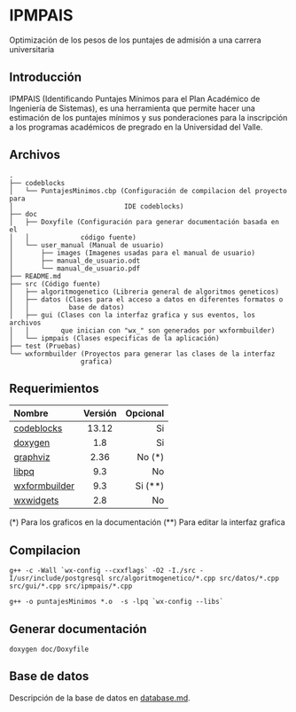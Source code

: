 # IPMPAIS
Optimización de los pesos de los puntajes de admisión a una carrera
universitaria

## Introducción
IPMPAIS (Identificando Puntajes Mínimos para el Plan Académico de Ingeniería
de Sistemas), es una herramienta que permite hacer una estimación de los
puntajes mínimos y sus ponderaciones para la inscripción a los programas
académicos de pregrado en la Universidad del Valle.

## Archivos

    .
    ├── codeblocks
    │   └── PuntajesMinimos.cbp (Configuración de compilacion del proyecto para
    │                            IDE codeblocks)
    ├── doc
    │   ├── Doxyfile (Configuración para generar documentación basada en el
    │   │             código fuente)
    │   └── user_manual (Manual de usuario)
    │       ├── images (Imagenes usadas para el manual de usuario)
    │       ├── manual_de_usuario.odt
    │       └── manual_de_usuario.pdf
    ├── README.md
    ├── src (Código fuente)
    │   ├── algoritmogenetico (Libreria general de algoritmos geneticos)
    │   ├── datos (Clases para el acceso a datos en diferentes formatos o
    │   │          base de datos)
    │   ├── gui (Clases con la interfaz grafica y sus eventos, los archivos
    │   │        que inician con "wx_" son generados por wxformbuilder)
    │   └── ipmpais (Clases especificas de la aplicación)
    ├── test (Pruebas)
    └── wxformbuilder (Proyectos para generar las clases de la interfaz
                      grafica)


## Requerimientos

Nombre          | Versión | Opcional
:--             | :--:    | --:
[codeblocks]    | 13.12   | Si
[doxygen]       | 1.8     | Si
[graphviz]      | 2.36    | No (\*)
[libpq]         | 9.3     | No
[wxformbuilder] | 9.3     | Si (\*\*)
[wxwidgets]     | 2.8     | No

(\*) Para los graficos en la documentación
(\*\*) Para editar la interfaz grafica


## Compilacion

``g++ -c -Wall `wx-config --cxxflags` -O2 -I./src -I/usr/include/postgresql src/algoritmogenetico/*.cpp src/datos/*.cpp src/gui/*.cpp src/ipmpais/*.cpp``

``g++ -o puntajesMinimos *.o  -s -lpq `wx-config --libs` ``


## Generar documentación
`doxygen doc/Doxyfile`

## Base de datos
Descripción de la base de datos en [database.md](database.md).

[codeblocks]:http://www.codeblocks.org/
[doxygen]:http://www.stack.nl/~dimitri/doxygen/
[libpq]:http://www.postgresql.org/docs/9.3/static/libpq.html
[wxformbuilder]:http://sourceforge.net/projects/wxformbuilder/
[wxwidgets]:http://www.wxwidgets.org/
[graphviz]:http://www.graphviz.org/
